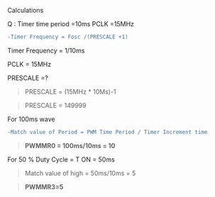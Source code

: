 
 Calculations 
 


 

Q : Timer time period =10ms
    PCLK =15MHz
```diff
-Timer Frequency = Fosc /(PRESCALE +1)
```
Timer Frequency = 1/10ms

PCLK =  15MHz

PRESCALE =?


>PRESCALE = (15MHz * 10Ms)-1

>PRESCALE = 149999

For 100ms wave
```diff
-Match value of Period = PWM Time Period / Timer Increment time
```
> **PWMMR0 = 100ms/10ms = 10**
 

For 50 % Duty Cycle = T ON = 50ms
>Match value of high = 50ms/10ms = 5

>**PWMMR3=5**






